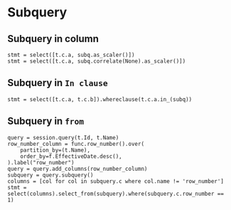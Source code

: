 # Subquery

## Subquery in column
```
stmt = select([t.c.a, subq.as_scaler()])
stmt = select([t.c.a, subq.correlate(None).as_scaler()])
```

## Subquery in `In clause`
```
stmt = select([t.c.a, t.c.b]).whereclause(t.c.a.in_(subq))
```

## Subquery in `from`
```
query = session.query(t.Id, t.Name)
row_number_column = func.row_number().over(
    partition_by=(t.Name),
    order_by=f.EffectiveDate.desc(),
).label("row_number")
query = query.add_columns(row_number_column)
subquery = query.subquery()
columns = [col for col in subquery.c where col.name != 'row_number']
stmt = select(columns).select_from(subquery).where(subquery.c.row_number == 1)
```
